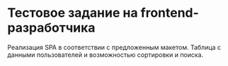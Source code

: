 # Тестовое задание на frontend-разработчика

Реализация SPA в соответствии с предложенным макетом. Таблица с данными пользователей и возможностью сортировки и поиска.
